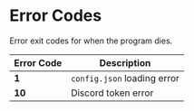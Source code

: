 # Error Codes

Error exit codes for when the program dies.

| Error Code | Description |
|------------|-------------|
| **1**      | `config.json` loading error |
| **10**     | Discord token error |
